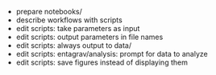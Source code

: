- prepare notebooks/
- describe workflows with scripts
- edit scripts: take parameters as input
- edit scripts: output parameters in file names
- edit scripts: always output to data/
- edit scripts: entagrav/analysis: prompt for data to analyze
- edit scripts: save figures instead of displaying them